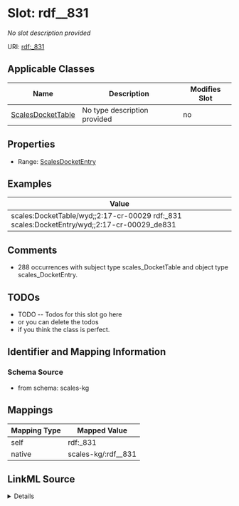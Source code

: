 

# Slot: rdf__831


_No slot description provided_





URI: [rdf:_831](http://www.w3.org/1999/02/22-rdf-syntax-ns#_831)



<!-- no inheritance hierarchy -->





## Applicable Classes

| Name | Description | Modifies Slot |
| --- | --- | --- |
| [ScalesDocketTable](../classes/ScalesDocketTable.md) | No type description provided |  no  |







## Properties

* Range: [ScalesDocketEntry](../classes/ScalesDocketEntry.md)






## Examples

| Value |
| --- |
| scales:DocketTable/wyd;;2:17-cr-00029 rdf:_831 scales:DocketEntry/wyd;;2:17-cr-00029_de831 |

## Comments

* 288 occurrences with subject type scales_DocketTable and object type scales_DocketEntry.

## TODOs

* TODO -- Todos for this slot go here
* or you can delete the todos
* if you think the class is perfect.

## Identifier and Mapping Information







### Schema Source


* from schema: scales-kg




## Mappings

| Mapping Type | Mapped Value |
| ---  | ---  |
| self | rdf:_831 |
| native | scales-kg/:rdf__831 |




## LinkML Source

<details>
```yaml
name: rdf__831
description: No slot description provided
todos:
- TODO -- Todos for this slot go here
- or you can delete the todos
- if you think the class is perfect.
comments:
- 288 occurrences with subject type scales_DocketTable and object type scales_DocketEntry.
examples:
- value: scales:DocketTable/wyd;;2:17-cr-00029 rdf:_831 scales:DocketEntry/wyd;;2:17-cr-00029_de831
from_schema: scales-kg
rank: 1000
slot_uri: rdf:_831
alias: rdf__831
domain_of:
- scales_DocketTable
range: scales_DocketEntry

```
</details>
